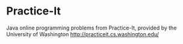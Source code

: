 # Practice-It
Java online programming problems from Practice-It, provided by the University of Washington http://practiceit.cs.washington.edu/
